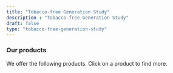 ```yaml
---
title: "Tobacco-free Generation Study"
description : "Tobacco-free Generation Study" 
draft: false
type: "tobacco-free-generation-study"
---
```


### Our products

We offer the following products. Click on a product to find more.
